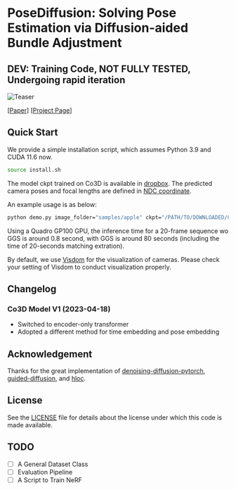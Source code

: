 # PoseDiffusion: Solving Pose Estimation via Diffusion-aided Bundle Adjustment

## DEV: Training Code, NOT FULLY TESTED, Undergoing rapid iteration


![Teaser](https://raw.githubusercontent.com/posediffusion/posediffusion.github.io/main/resources/teaser.gif)

<p dir="auto">[<a href="https://arxiv.org/pdf/2306.15667.pdf" rel="nofollow">Paper</a>]
[<a href="https://posediffusion.github.io/" rel="nofollow">Project Page</a>]</p>


## Quick Start
We provide a simple installation script, which assumes Python 3.9 and CUDA 11.6 now.

```.bash
source install.sh
```

The model ckpt trained on Co3D is available in [dropbox](https://www.dropbox.com/s/tqzrv9i0umdv17d/co3d_model_Apr16.pth?dl=0). The predicted camera poses and focal lengths are defined in [NDC coordinate](https://pytorch3d.org/docs/cameras).

An example usage is as below:

```.bash
python demo.py image_folder="samples/apple" ckpt="/PATH/TO/DOWNLOADED/CKPT"
```

Using a Quadro GP100 GPU, the inference time for a 20-frame sequence wo GGS is around 0.8 second, with GGS is around 80 seconds (including the time of 20-seconds matching extration).

By default, we use [Visdom](https://github.com/fossasia/visdom) for the visualization of cameras. Please check your setting of Visdom to conduct visualization properly.

## Changelog

### Co3D Model V1 (2023-04-18)
- Switched to encoder-only transformer 
- Adopted a different method for time embedding and pose embedding


## Acknowledgement

Thanks for the great implementation of [denoising-diffusion-pytorch](https://github.com/lucidrains/denoising-diffusion-pytorch), [guided-diffusion](https://github.com/openai/guided-diffusion), and [hloc](https://github.com/cvg/Hierarchical-Localization).



## License
See the [LICENSE](./LICENSE) file for details about the license under which this code is made available.


## TODO

- [ ] A General Dataset Class
- [ ] Evaluation Pipeline
- [ ] A Script to Train NeRF
